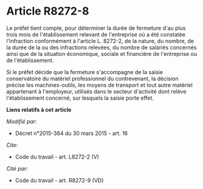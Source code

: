# Article R8272-8

Le préfet tient compte, pour déterminer la durée de fermeture d'au plus trois mois de l'établissement relevant de
l'entreprise où a été constatée l'infraction conformément à l'article L. 8272-2, de la nature, du nombre, de la durée de la
ou des infractions relevées, du nombre de salariés concernés ainsi que de la situation économique, sociale et financière de
l'entreprise ou de l'établissement. 

Si le préfet décide que la fermeture s'accompagne de la saisie conservatoire du matériel professionnel du contrevenant, la
décision précise les machines-outils, les moyens de transport et tout autre matériel appartenant à l'employeur, utilisés dans
le secteur d'activité dont relève l'établissement concerné, sur lesquels la saisie porte effet.

**Liens relatifs à cet article**

_Modifié par_:

  - Décret n°2015-364 du 30 mars 2015 - art. 16

_Cite_:

  - Code du travail - art. L8272-2 (V)

_Cité par_:

  - Code du travail - art. R8272-9 (VD)
